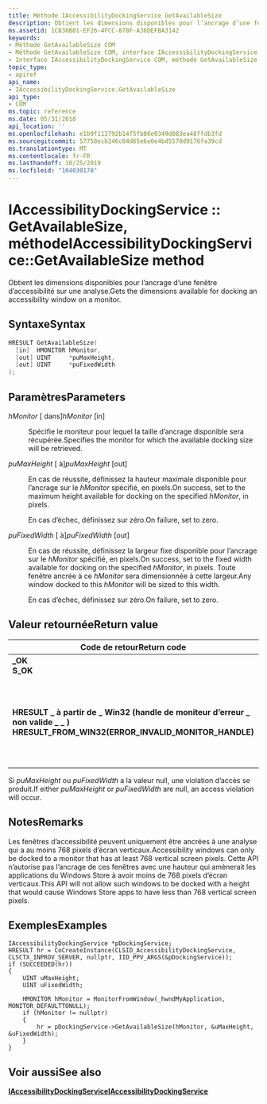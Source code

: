 ```yaml
---
title: Méthode IAccessibilityDockingService GetAvailableSize
description: Obtient les dimensions disponibles pour l’ancrage d’une fenêtre d’accessibilité sur une analyse.
ms.assetid: 1C838B01-EF26-4FCC-878F-A36DEFBA3142
keywords:
- Méthode GetAvailableSize COM
- Méthode GetAvailableSize COM, interface IAccessibilityDockingService
- Interface IAccessibilityDockingService COM, méthode GetAvailableSize
topic_type:
- apiref
api_name:
- IAccessibilityDockingService.GetAvailableSize
api_type:
- COM
ms.topic: reference
ms.date: 05/31/2018
api_location: ''
ms.openlocfilehash: e1b9f113792b14f5fb86e0349d083ea48ffdb3fd
ms.sourcegitcommit: 57758ecb246c84d65e6e0e4bd5570d9176fa39cd
ms.translationtype: MT
ms.contentlocale: fr-FR
ms.lasthandoff: 10/25/2019
ms.locfileid: "104030178"
---
```

# <a name="iaccessibilitydockingservicegetavailablesize-method"></a><span data-ttu-id="cfa7b-106">IAccessibilityDockingService :: GetAvailableSize, méthode</span><span class="sxs-lookup"><span data-stu-id="cfa7b-106">IAccessibilityDockingService::GetAvailableSize method</span></span>

<span data-ttu-id="cfa7b-107">Obtient les dimensions disponibles pour l’ancrage d’une fenêtre d’accessibilité sur une analyse.</span><span class="sxs-lookup"><span data-stu-id="cfa7b-107">Gets the dimensions available for docking an accessibility window on a monitor.</span></span>

## <a name="syntax"></a><span data-ttu-id="cfa7b-108">Syntaxe</span><span class="sxs-lookup"><span data-stu-id="cfa7b-108">Syntax</span></span>


```C++
HRESULT GetAvailableSize(
  [in]  HMONITOR hMonitor,
  [out] UINT     *puMaxHeight,
  [out] UINT     *puFixedWidth
);
```



## <a name="parameters"></a><span data-ttu-id="cfa7b-109">Paramètres</span><span class="sxs-lookup"><span data-stu-id="cfa7b-109">Parameters</span></span>

<dl> <dt>

<span data-ttu-id="cfa7b-110">*hMonitor* \[ dans\]</span><span class="sxs-lookup"><span data-stu-id="cfa7b-110">*hMonitor* \[in\]</span></span>
</dt> <dd>

<span data-ttu-id="cfa7b-111">Spécifie le moniteur pour lequel la taille d’ancrage disponible sera récupérée.</span><span class="sxs-lookup"><span data-stu-id="cfa7b-111">Specifies the monitor for which the available docking size will be retrieved.</span></span>

</dd> <dt>

<span data-ttu-id="cfa7b-112">*puMaxHeight* \[ à\]</span><span class="sxs-lookup"><span data-stu-id="cfa7b-112">*puMaxHeight* \[out\]</span></span>
</dt> <dd>

<span data-ttu-id="cfa7b-113">En cas de réussite, définissez la hauteur maximale disponible pour l’ancrage sur le *hMonitor* spécifié, en pixels.</span><span class="sxs-lookup"><span data-stu-id="cfa7b-113">On success, set to the maximum height available for docking on the specified *hMonitor*, in pixels.</span></span>

<span data-ttu-id="cfa7b-114">En cas d’échec, définissez sur zéro.</span><span class="sxs-lookup"><span data-stu-id="cfa7b-114">On failure, set to zero.</span></span>

</dd> <dt>

<span data-ttu-id="cfa7b-115">*puFixedWidth* \[ à\]</span><span class="sxs-lookup"><span data-stu-id="cfa7b-115">*puFixedWidth* \[out\]</span></span>
</dt> <dd>

<span data-ttu-id="cfa7b-116">En cas de réussite, définissez la largeur fixe disponible pour l’ancrage sur le *hMonitor* spécifié, en pixels.</span><span class="sxs-lookup"><span data-stu-id="cfa7b-116">On success, set to the fixed width available for docking on the specified *hMonitor*, in pixels.</span></span> <span data-ttu-id="cfa7b-117">Toute fenêtre ancrée à ce *hMonitor* sera dimensionnée à cette largeur.</span><span class="sxs-lookup"><span data-stu-id="cfa7b-117">Any window docked to this *hMonitor* will be sized to this width.</span></span>

<span data-ttu-id="cfa7b-118">En cas d’échec, définissez sur zéro.</span><span class="sxs-lookup"><span data-stu-id="cfa7b-118">On failure, set to zero.</span></span>

</dd> </dl>

## <a name="return-value"></a><span data-ttu-id="cfa7b-119">Valeur retournée</span><span class="sxs-lookup"><span data-stu-id="cfa7b-119">Return value</span></span>



| <span data-ttu-id="cfa7b-120">Code de retour</span><span class="sxs-lookup"><span data-stu-id="cfa7b-120">Return code</span></span>                                                                                                                          | <span data-ttu-id="cfa7b-121">Description</span><span class="sxs-lookup"><span data-stu-id="cfa7b-121">Description</span></span>                                                                      |
|--------------------------------------------------------------------------------------------------------------------------------------|----------------------------------------------------------------------------------|
| <dl> <span data-ttu-id="cfa7b-122"><dt>**\_OK**</dt></span><span class="sxs-lookup"><span data-stu-id="cfa7b-122"><dt>**S\_OK**</dt></span></span> </dl>                                                 | <span data-ttu-id="cfa7b-123">Opération réussie.</span><span class="sxs-lookup"><span data-stu-id="cfa7b-123">Success.</span></span><br/>                                                              |
| <dl> <span data-ttu-id="cfa7b-124"><dt>**HRESULT \_ à partir de \_ Win32 (handle de moniteur d’erreur \_ non valide \_ \_ )**</dt></span><span class="sxs-lookup"><span data-stu-id="cfa7b-124"><dt>**HRESULT\_FROM\_WIN32(ERROR\_INVALID\_MONITOR\_HANDLE)**</dt></span></span> </dl> | <span data-ttu-id="cfa7b-125">L’analyse spécifiée par le descripteur du moniteur ne prend pas en charge l’ancrage.</span><span class="sxs-lookup"><span data-stu-id="cfa7b-125">The monitor specified by the monitor handle does not support docking.</span></span><br/> |



 

<span data-ttu-id="cfa7b-126">Si *puMaxHeight* ou *puFixedWidth* a la valeur null, une violation d’accès se produit.</span><span class="sxs-lookup"><span data-stu-id="cfa7b-126">If either *puMaxHeight* or *puFixedWidth* are null, an access violation will occur.</span></span>

## <a name="remarks"></a><span data-ttu-id="cfa7b-127">Notes</span><span class="sxs-lookup"><span data-stu-id="cfa7b-127">Remarks</span></span>

<span data-ttu-id="cfa7b-128">Les fenêtres d’accessibilité peuvent uniquement être ancrées à une analyse qui a au moins 768 pixels d’écran verticaux.</span><span class="sxs-lookup"><span data-stu-id="cfa7b-128">Accessibility windows can only be docked to a monitor that has at least 768 vertical screen pixels.</span></span> <span data-ttu-id="cfa7b-129">Cette API n’autorise pas l’ancrage de ces fenêtres avec une hauteur qui amènerait les applications du Windows Store à avoir moins de 768 pixels d’écran verticaux.</span><span class="sxs-lookup"><span data-stu-id="cfa7b-129">This API will not allow such windows to be docked with a height that would cause Windows Store apps to have less than 768 vertical screen pixels.</span></span>

## <a name="examples"></a><span data-ttu-id="cfa7b-130">Exemples</span><span class="sxs-lookup"><span data-stu-id="cfa7b-130">Examples</span></span>


```
IAccessibilityDockingService *pDockingService;
HRESULT hr = CoCreateInstance(CLSID_AccessibilityDockingService, CLSCTX_INPROV_SERVER, nullptr, IID_PPV_ARGS(&pDockingService));
if (SUCCEEDED(hr))
{
    UINT uMaxHeight;
    UINT uFixedWidth;

    HMONITOR hMonitor = MonitorFromWindow(_hwndMyApplication, MONITOR_DEFAULTTONULL);
    if (hMonitor != nullptr)
    {
        hr = pDockingService->GetAvailableSize(hMonitor, &uMaxHeight, &uFixedWidth);
    }
}
```



## <a name="see-also"></a><span data-ttu-id="cfa7b-131">Voir aussi</span><span class="sxs-lookup"><span data-stu-id="cfa7b-131">See also</span></span>

<dl> <dt>

[<span data-ttu-id="cfa7b-132">**IAccessibilityDockingService**</span><span class="sxs-lookup"><span data-stu-id="cfa7b-132">**IAccessibilityDockingService**</span></span>](/windows/desktop/api/shobjidl/nn-shobjidl-iaccessibilitydockingservice)
</dt> </dl>

 

 





